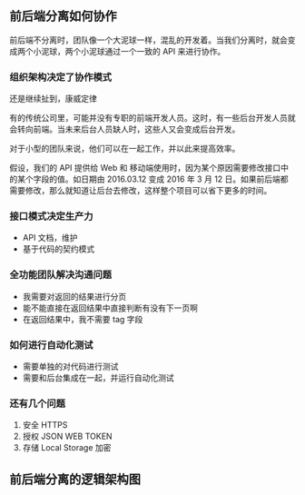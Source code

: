 前后端分离如何协作
---

前后端不分离时，团队像一个大泥球一样，混乱的开发着。当我们分离时，就会变成两个小泥球，两个小泥球通过一个一致的 API 来进行协作。

### 组织架构决定了协作模式

还是继续扯到，康威定律

有的传统公司里，可能并没有专职的前端开发人员。这时，有一些后台开发人员就会转向前端。当未来后台人员缺人时，这些人又会变成后台开发。

对于小型的团队来说，他们可以在一起工作，并以此来提高效率。

假设，我们的 API 提供给 Web 和 移动端使用时，因为某个原因需要修改接口中的某个字段的值。如日期由 2016.03.12 变成 2016 年 3 月 12 日。如果前后端都需要修改，那么就知道让后台去修改，这样整个项目可以省下更多的时间。


### 接口模式决定生产力

 - API 文档，维护
 - 基于代码的契约模式

### 全功能团队解决沟通问题


  - 我需要对返回的结果进行分页
  - 能不能直接在返回结果中直接判断有没有下一页啊
  - 在返回结果中，我不需要 tag 字段

### 如何进行自动化测试

 - 需要单独的对代码进行测试
 - 需要和后台集成在一起，并运行自动化测试

### 还有几个问题

1. 安全 HTTPS
2. 授权 JSON WEB TOKEN
3. 存储 Local Storage 加密

前后端分离的逻辑架构图
---

